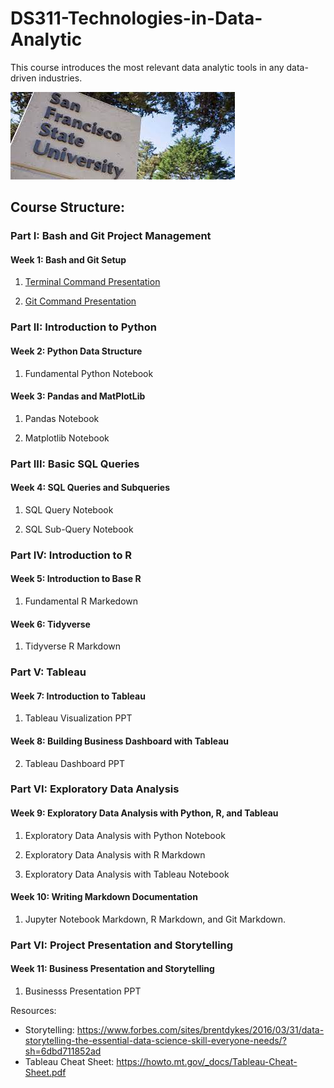 # DS311-Technologies-in-Data-Analytic
This course introduces the most relevant data analytic tools in any data-driven industries. 

![sfsu](images/sfsu.jpeg)

## Course Structure:

### Part I: Bash and Git Project Management

#### Week 1: Bash and Git Setup

1. [Terminal Command Presentation](https://docs.google.com/presentation/d/1PkbbVU6dErFHpJetqCep0aXWbUHzg9t1/edit?usp=sharing&ouid=102813602615816934510&rtpof=true&sd=true)

2. [Git Command Presentation](https://docs.google.com/presentation/d/1sZs_jnNXrUELrdkYtcruFqzpff7ltH7h/edit?usp=sharing&ouid=102813602615816934510&rtpof=true&sd=true)

### Part II: Introduction to Python

#### Week 2: Python Data Structure

1. Fundamental Python Notebook

#### Week 3: Pandas and MatPlotLib

1. Pandas Notebook

2. Matplotlib Notebook

### Part III: Basic SQL Queries

#### Week 4: SQL Queries and Subqueries

1. SQL Query Notebook

2. SQL Sub-Query Notebook

### Part IV: Introduction to R

#### Week 5: Introduction to Base R

1. Fundamental R Markedown

#### Week 6: Tidyverse

1. Tidyverse R Markdown

### Part V: Tableau

#### Week 7: Introduction to Tableau

1. Tableau Visualization PPT

#### Week 8: Building Business Dashboard with Tableau

2. Tableau Dashboard PPT

### Part VI: Exploratory Data Analysis

#### Week 9: Exploratory Data Analysis with Python, R, and Tableau

1. Exploratory Data Analysis with Python Notebook

2. Exploratory Data Analysis with R Markdown

3. Exploratory Data Analysis with Tableau Notebook

#### Week 10: Writing Markdown Documentation

1. Jupyter Notebook Markdown, R Markdown, and Git Markdown.

### Part VI: Project Presentation and Storytelling

#### Week 11: Business Presentation and Storytelling

1. Businesss Presentation PPT

Resources: 

- Storytelling: https://www.forbes.com/sites/brentdykes/2016/03/31/data-storytelling-the-essential-data-science-skill-everyone-needs/?sh=6dbd711852ad
- Tableau Cheat Sheet: https://howto.mt.gov/_docs/Tableau-Cheat-Sheet.pdf
